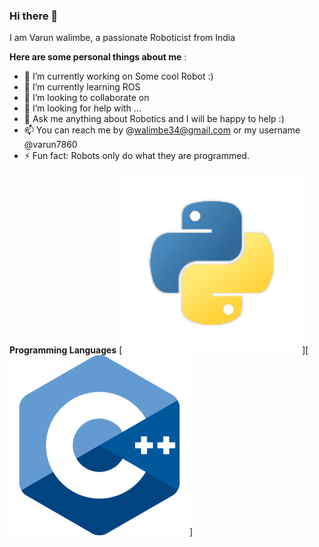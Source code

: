 ### Hi there 👋

I am Varun walimbe, a passionate Roboticist from India

**Here are some personal things about me** :

 - 🔭 I’m currently working on Some cool Robot :)
 - 🌱 I’m currently learning ROS
 - 👯 I’m looking to collaborate on 
 - 🤔 I’m looking for help with ...
 - 💬 Ask me anything about Robotics and I will be happy to help :)
 - 📫 You can reach me by @walimbe34@gmail.com or my username @varun7860
 - ⚡ Fun fact: Robots only do what they are programmed.

**Programming Languages**
[![](https://raw.githubusercontent.com/github/explore/80688e429a7d4ef2fca1e82350fe8e3517d3494d/topics/python/python.png)][![github](https://raw.githubusercontent.com/github/explore/80688e429a7d4ef2fca1e82350fe8e3517d3494d/topics/cpp/cpp.png)]
